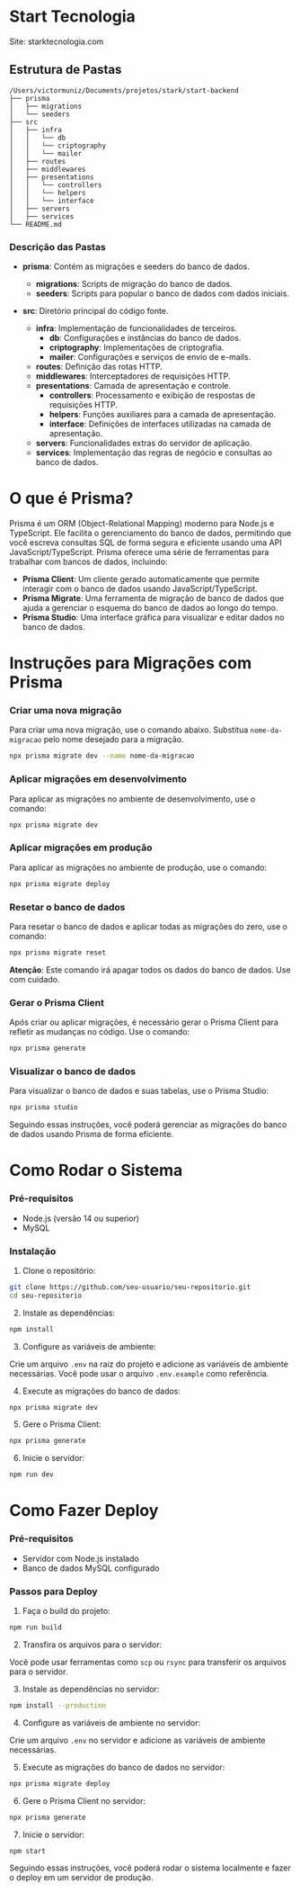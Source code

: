 # Start Tecnologia
Site: starktecnologia.com

## Estrutura de Pastas
```plaintext
/Users/victormuniz/Documents/projetos/stark/start-backend
├── prisma
│   ├── migrations
│   └── seeders
├── src
│   ├── infra
│   │   └── db
│   │   └── criptography
│   │   └── mailer
│   ├── routes
│   ├── middlewares
│   ├── presentations
│   │   └── controllers
│   │   └── helpers
│   │   └── interface
│   ├── servers
│   ├── services
└── README.md
```

### Descrição das Pastas

- **prisma**: Contém as migrações e seeders do banco de dados.
  - **migrations**: Scripts de migração do banco de dados.
  - **seeders**: Scripts para popular o banco de dados com dados iniciais.

- **src**: Diretório principal do código fonte.
  - **infra**: Implementação de funcionalidades de terceiros.
    - **db**: Configurações e instâncias do banco de dados.
    - **criptography**: Implementações de criptografia.
    - **mailer**: Configurações e serviços de envio de e-mails.
  - **routes**: Definição das rotas HTTP.
  - **middlewares**: Interceptadores de requisições HTTP.
  - **presentations**: Camada de apresentação e controle.
    - **controllers**: Processamento e exibição de respostas de requisições HTTP.
    - **helpers**: Funções auxiliares para a camada de apresentação.
    - **interface**: Definições de interfaces utilizadas na camada de apresentação.
  - **servers**: Funcionalidades extras do servidor de aplicação.
  - **services**: Implementação das regras de negócio e consultas ao banco de dados.

# O que é Prisma?

Prisma é um ORM (Object-Relational Mapping) moderno para Node.js e TypeScript. Ele facilita o gerenciamento do banco de dados, permitindo que você escreva consultas SQL de forma segura e eficiente usando uma API JavaScript/TypeScript. Prisma oferece uma série de ferramentas para trabalhar com bancos de dados, incluindo:

- **Prisma Client**: Um cliente gerado automaticamente que permite interagir com o banco de dados usando JavaScript/TypeScript.
- **Prisma Migrate**: Uma ferramenta de migração de banco de dados que ajuda a gerenciar o esquema do banco de dados ao longo do tempo.
- **Prisma Studio**: Uma interface gráfica para visualizar e editar dados no banco de dados.

# Instruções para Migrações com Prisma

### Criar uma nova migração

Para criar uma nova migração, use o comando abaixo. Substitua `nome-da-migracao` pelo nome desejado para a migração.

```bash
npx prisma migrate dev --name nome-da-migracao
```

### Aplicar migrações em desenvolvimento

Para aplicar as migrações no ambiente de desenvolvimento, use o comando:

```bash
npx prisma migrate dev
```

### Aplicar migrações em produção

Para aplicar as migrações no ambiente de produção, use o comando:

```bash
npx prisma migrate deploy
```

### Resetar o banco de dados

Para resetar o banco de dados e aplicar todas as migrações do zero, use o comando:

```bash
npx prisma migrate reset
```

**Atenção**: Este comando irá apagar todos os dados do banco de dados. Use com cuidado.

### Gerar o Prisma Client

Após criar ou aplicar migrações, é necessário gerar o Prisma Client para refletir as mudanças no código. Use o comando:

```bash
npx prisma generate
```

### Visualizar o banco de dados

Para visualizar o banco de dados e suas tabelas, use o Prisma Studio:

```bash
npx prisma studio
```

Seguindo essas instruções, você poderá gerenciar as migrações do banco de dados usando Prisma de forma eficiente.

# Como Rodar o Sistema

### Pré-requisitos

- Node.js (versão 14 ou superior)
- MySQL

### Instalação

1. Clone o repositório:

```bash
git clone https://github.com/seu-usuario/seu-repositorio.git
cd seu-repositorio
```

2. Instale as dependências:

```bash
npm install
```

3. Configure as variáveis de ambiente:

Crie um arquivo `.env` na raiz do projeto e adicione as variáveis de ambiente necessárias. Você pode usar o arquivo `.env.example` como referência.

4. Execute as migrações do banco de dados:

```bash
npx prisma migrate dev
```

5. Gere o Prisma Client:

```bash
npx prisma generate
```

6. Inicie o servidor:

```bash
npm run dev
```

# Como Fazer Deploy

### Pré-requisitos

- Servidor com Node.js instalado
- Banco de dados MySQL configurado

### Passos para Deploy

1. Faça o build do projeto:

```bash
npm run build
```

2. Transfira os arquivos para o servidor:

Você pode usar ferramentas como `scp` ou `rsync` para transferir os arquivos para o servidor.

3. Instale as dependências no servidor:

```bash
npm install --production
```

4. Configure as variáveis de ambiente no servidor:

Crie um arquivo `.env` no servidor e adicione as variáveis de ambiente necessárias.

5. Execute as migrações do banco de dados no servidor:

```bash
npx prisma migrate deploy
```

6. Gere o Prisma Client no servidor:

```bash
npx prisma generate
```

7. Inicie o servidor:

```bash
npm start
```

Seguindo essas instruções, você poderá rodar o sistema localmente e fazer o deploy em um servidor de produção.

